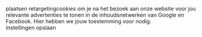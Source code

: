 plaatsen retargetingcookies om je na het bezoek aan onze website voor jou
relevante advertenties te tonen in de inhoudsnetwerken van Google en Facebook.
Hier hebben we jouw toestemming voor nodig.  
Instellingen opslaan